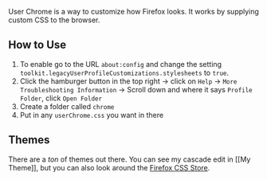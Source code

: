 User Chrome is a way to customize how Firefox looks. It works by supplying custom CSS to the browser. 

## How to Use
1. To enable go to the URL `about:config` and change the setting `toolkit.legacyUserProfileCustomizations.stylesheets` to `true`.
2. Click the hamburger button in the top right -> click on `Help` -> `More Troubleshooting Information` -> Scroll down and where it says `Profile Folder`,  click `Open Folder`
3. Create a folder called `chrome`
4. Put in any `userChrome.css` you want in there


## Themes

There are a *ton* of themes out there. You can see my cascade edit in [[My Theme]], but you can also look around the [Firefox CSS Store](https://firefoxcss-store.github.io/). 